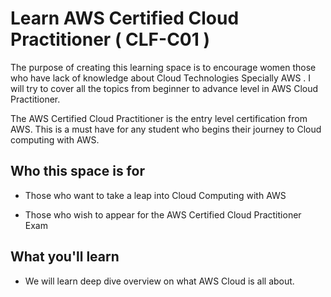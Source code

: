 
# Learn AWS Certified Cloud Practitioner ( CLF-C01 )

The purpose of creating this learning space is to encourage women those who have lack of knowledge about Cloud Technologies Specially AWS .
I will try to  cover all the topics from beginner to advance level in AWS Cloud Practitioner.
 
The AWS Certified Cloud Practitioner is the entry level certification from AWS. This is a must have for any student who begins their journey to Cloud computing with AWS. 

## Who this space is for

- Those who want to take a leap into Cloud Computing with AWS

- Those who wish to appear for the AWS Certified Cloud Practitioner Exam

## What you'll learn

- We will learn deep dive overview on what AWS Cloud is all about.









